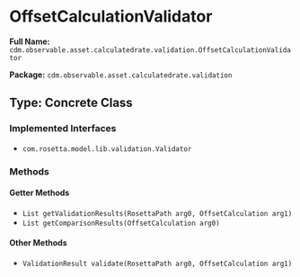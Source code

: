 # OffsetCalculationValidator

**Full Name:** `cdm.observable.asset.calculatedrate.validation.OffsetCalculationValidator`

**Package:** `cdm.observable.asset.calculatedrate.validation`

## Type: Concrete Class

### Implemented Interfaces

- `com.rosetta.model.lib.validation.Validator`

### Methods

#### Getter Methods

- `List getValidationResults(RosettaPath arg0, OffsetCalculation arg1)`
- `List getComparisonResults(OffsetCalculation arg0)`

#### Other Methods

- `ValidationResult validate(RosettaPath arg0, OffsetCalculation arg1)`

